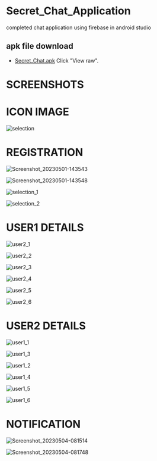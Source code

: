 # Secret_Chat_Application
completed chat application using firebase in android studio 
 
 ## apk file download
  * [Secret_Chat.apk](Secret_Chat) Click "View raw".

# SCREENSHOTS 

# ICON IMAGE

![selection](https://user-images.githubusercontent.com/121479325/235435220-6961fd0c-52d9-4691-9722-8084d4b180fe.png)

# REGISTRATION

![Screenshot_20230501-143543](https://user-images.githubusercontent.com/121479325/235435202-84775c2d-93b2-4ec5-866d-659acbe108e8.jpg)

![Screenshot_20230501-143548](https://user-images.githubusercontent.com/121479325/235435204-fa98482b-222f-46f3-bb43-f8baf8692aaa.jpg)

![selection_1](https://user-images.githubusercontent.com/121479325/235436488-24b8fce4-c584-4f5e-a033-50362e260b15.png)

![selection_2](https://user-images.githubusercontent.com/121479325/235436492-6722d39a-5719-402e-a62e-3e2a5017c249.png)

# USER1 DETAILS 

![user2_1](https://user-images.githubusercontent.com/121479325/236098962-9a45236d-c46d-4a04-86ad-52ac9ecf1c62.jpg)

![user2_2](https://user-images.githubusercontent.com/121479325/236098987-94447d51-15fe-4f6f-a18e-505336957b07.jpg)

![user2_3](https://user-images.githubusercontent.com/121479325/236098960-1c3c4091-09cf-4332-af95-593ed70007e3.jpg)

![user2_4](https://user-images.githubusercontent.com/121479325/236098979-c4f92c09-2941-41d3-8536-e51d5b71f2eb.jpg)

![user2_5](https://user-images.githubusercontent.com/121479325/236098975-767ecafb-ead9-4575-919f-0cb551215ac0.jpg)

![user2_6](https://user-images.githubusercontent.com/121479325/236098972-ffecf21a-a578-43a8-8057-077389a95437.jpg)

# USER2 DETAILS 

![user1_1](https://user-images.githubusercontent.com/121479325/236098964-791aa3dc-10a6-4d59-8959-6fd38cd498f0.jpg)

![user1_3](https://user-images.githubusercontent.com/121479325/236098954-b6db9409-bf44-4d0a-bdb7-6aab62b7a555.jpg)

![user1_2](https://user-images.githubusercontent.com/121479325/236098990-f61254a1-8694-434e-9e6d-2389903c01c9.jpg)

![user1_4](https://user-images.githubusercontent.com/121479325/236098984-253a23b1-638e-43eb-8650-1efd0e6c94ac.jpg)

![user1_5](https://user-images.githubusercontent.com/121479325/236098973-1061ebc2-e351-4d3e-acf4-8ce21c0f99f9.jpg)

![user1_6](https://user-images.githubusercontent.com/121479325/236098970-415c7304-5f20-43c6-8611-1abb569287fb.jpg)

# NOTIFICATION

![Screenshot_20230504-081514](https://user-images.githubusercontent.com/121479325/236100996-5784dac6-ec37-4c40-9777-5c50e498f5b9.jpg)

![Screenshot_20230504-081748](https://user-images.githubusercontent.com/121479325/236100987-f8fa43fe-3b8b-466e-aa1d-78eaffc626d9.jpg)
